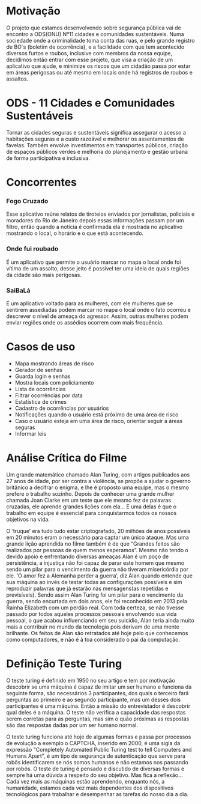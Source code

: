 # Motivação
O projeto que estamos desenvolvendo sobre segurança pública vai de encontro a ODS(ONU) Nº11 cidades e comunidades sustentáveis. Numa sociedade onde a criminalidade toma conta das ruas, e pelo grande registro de BO´s (boletim de ocorrência), e a facilidade com que tem acontecido diversos furtos e roubos, inclusive com membros da nossa equipe, decidimos então entrar com esse projeto, que visa a criação de um aplicativo que ajude, e minimize os riscos que um cidadão passa por estar em áreas perigosas ou até mesmo em locais onde há registros de roubos e assaltos.

# ODS - 11 Cidades e Comunidades Sustentáveis
Tornar as cidades seguras e sustentáveis significa assegurar o acesso a habitações seguras e a custo razoável e melhorar os assentamentos de favelas. Também envolve investimentos em transportes públicos, criação de espaços públicos verdes e melhoria do planejamento e gestão urbana de forma participativa e inclusiva.

# Concorrentes

### Fogo Cruzado

Esse aplicativo reúne relatos de tiroteios enviados por jornalistas, policiais e moradores do Rio de Janeiro depois essas informações passam por um filtro, então quando a notícia é confirmada ela é mostrada no aplicativo mostrando o local, o horário e o que está acontecendo.

### Onde fui roubado

É um aplicativo que permite o usuário marcar no mapa o local onde foi vítima de um assalto, desse jeito é possível ter uma ideia de quais regiões da cidade são mais perigosas.

### SaiBaLá

É um aplicativo voltado para as mulheres, com ele mulheres que se sentirem assediadas podem marcar no mapa o local onde o fato ocorreu e descrever o nível de ameaça do agressor. Assim, outras mulheres podem enviar regiões onde os assédios ocorrem com mais frequência.

# Casos de uso

 - Mapa mostrando áreas de risco
 - Gerador de senhas
 - Guarda login e senhas
 - Mostra locais com policiamento
 - Lista de ocorrências
 - Filtrar ocorrências por data
 - Estatística de crimes
 - Cadastro de ocorrências por usuários
 - Notificações quando o usuário está próximo de uma área de risco
 - Caso o usuário esteja em uma área de risco, orientar seguir a áreas seguras
 - Informar leis

# Análise Crítica do Filme
Um grande matemático chamado Alan Turing, com artigos publicados aos 27 anos de idade, por ser contra a violência, se propõe a ajudar o governo britânico a decifrar o enigma, e lhe é proposto uma equipe, mas o mesmo prefere o trabalho sozinho. Depois de conhecer uma grande mulher chamada Joan Clarke em um teste que ele mesmo fez de palavras cruzadas, ele aprende grandes lições com ela… E uma delas é que o trabalho em equipe é essencial para conquistarmos todos os nossos objetivos na vida.

O ‘truque’ era tudo tudo estar criptografado, 20 milhões de anos possíveis em 20 minutos eram o necessário para captar um único ataque. Mas uma grande lição aprendida no filme também é de que “Grandes feitos são realizados por pessoas de quem menos esperamos”. Mesmo não tendo o devido apoio e enfrentando diversas ameaças Alan é um poço de persistência, a injustiça não foi capaz de parar este homem que mesmo sendo um pilar para o vencimento da guerra não tiveram misericórdia por ele. ‘O amor fez a Alemanha perder a guerra’, diz Alan quando entende que sua máquina ao invés de testar todas as configurações possíveis e sim reproduzir palavras que já estarão nas mensagens(as repetidas e previsíveis). Sendo assim Alan Turing foi um pilar para o vencimento da guerra, sendo encurtada em dois anos, ele foi reconhecido em 2013 pela Rainha Elizabeth com um perdão real. Com toda certeza, se não tivesse passado por todos aqueles processos pessoais envolvendo sua vida pessoal, o que acabou influenciando em seu suicidio, Alan teria ainda muito mais a contribuir no mundo da tecnologia pois derivam de uma mente brilhante. Os feitos de Alan são retratados até hoje pelo que conhecemos como computadores, e não é à toa considerado o pai da computação.

# Definição Teste Turing

O teste turing é definido em 1950 no seu artigo e tem por motivação descobrir se uma máquina é capaz de imitar um ser humano e funciona da seguinte forma, são necessários 3 participantes, dos quais o terceiro fará perguntas ao primeiro e ao segundo participante, mas um desses dois participantes é uma máquina. Então a missão do entrevistador é descobrir qual deles é a máquina. O teste não verifica a capacidade das respostas serem corretas para as perguntas, mas sim o quão próximas as respostas são das respostas dadas por um ser humano normal.

O teste turing funciona até hoje de algumas formas e passa por processos de evolução a exemplo o CAPTCHA, inserido em 2000, é uma sigla da expressão "Completely Automated Public Turing test to tell Computers and Humans Apart", é um tipo de segurança de autenticação que serve para robôs identificarem se nós somos humanos e não estamos nos passando por robôs. O teste de turing é pensado e discutido de diversas formas e sempre há uma dúvida a respeito do seu objetivo. Mas fica a reflexão… Cada vez mais as máquinas estão aprendendo, enquanto nós, a humanidade, estamos cada vez mais dependentes dos dispositivos tecnológicos para trabalhar e desempenhar as tarefas do nosso dia a dia.
